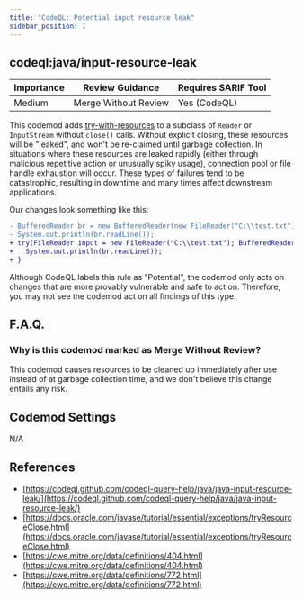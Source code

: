 ```yaml
---
title: "CodeQL: Potential input resource leak"
sidebar_position: 1
---
```


## codeql:java/input-resource-leak

| Importance | Review Guidance      | Requires SARIF Tool |
|------------|----------------------|---------------------|
| Medium     | Merge Without Review | Yes (CodeQL)        |

This codemod adds [try-with-resources](https://docs.oracle.com/javase/tutorial/essential/exceptions/tryResourceClose.html) to a subclass of `Reader` or `InputStream` without `close()` calls. Without explicit closing, these resources will be "leaked", and won't be re-claimed until garbage collection.  In situations where these resources are leaked rapidly (either through malicious repetitive action or unusually spiky usage), connection pool or file handle exhaustion will occur. These types of failures tend to be catastrophic, resulting in downtime and many times affect downstream applications.

Our changes look something like this:

```diff
- BufferedReader br = new BufferedReader(new FileReader("C:\\test.txt"));
- System.out.println(br.readLine());
+ try(FileReader input = new FileReader("C:\\test.txt"); BufferedReader br = new BufferedReader(input)){
+   System.out.println(br.readLine());
+ }
```

Although CodeQL labels this rule as "Potential", the codemod only acts on changes that are more provably vulnerable and safe to act on. Therefore, you may not see the codemod act on all findings of this type. 

## F.A.Q.

### Why is this codemod marked as Merge Without Review?

This codemod causes resources to be cleaned up immediately after use instead of at garbage collection time, and we don't believe this change entails any risk.  

## Codemod Settings

N/A

## References
* [https://codeql.github.com/codeql-query-help/java/java-input-resource-leak/](https://codeql.github.com/codeql-query-help/java/java-input-resource-leak/)
* [https://docs.oracle.com/javase/tutorial/essential/exceptions/tryResourceClose.html](https://docs.oracle.com/javase/tutorial/essential/exceptions/tryResourceClose.html)
* [https://cwe.mitre.org/data/definitions/404.html](https://cwe.mitre.org/data/definitions/404.html)
* [https://cwe.mitre.org/data/definitions/772.html](https://cwe.mitre.org/data/definitions/772.html)
